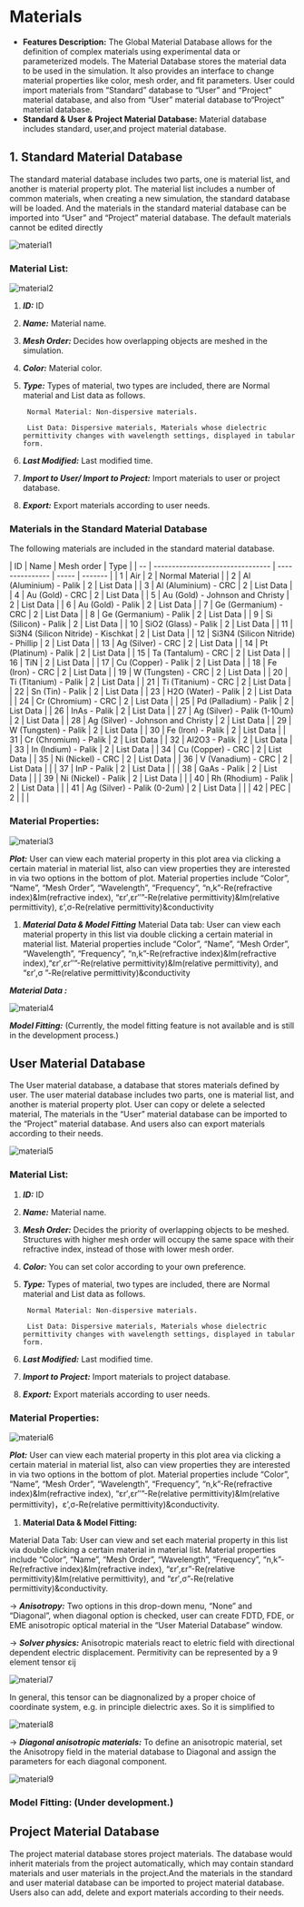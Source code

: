  # Materials

- **Features Description:** The Global Material Database allows for the definition of complex materials using experimental data or parameterized models. The Material Database stores the material data to be used in the simulation. It also provides an interface to change material properties like color, mesh order, and fit parameters. User could import materials from “Standard” database to “User” and “Project” material database, and also from “User” material database to“Project” material database.
- **Standard & User & Project Material Database:** Material database includes standard, user,and project material database. 

## 1. Standard Material Database

The standard material database includes two parts, one is material list, and another is material property plot. The material list includes a number of common materials, when creating a new simulation, the standard database will be loaded. And the materials in the standard material database can be imported into “User” and “Project” material database. The default materials cannot be edited directly

![material1](material1.PNG )

### Material List:

![material2](material2.PNG )

1) ***ID:*** ID
   
2) ***Name:*** Material name.
   
3) ***Mesh Order:*** Decides how overlapping objects are meshed in the simulation.
   
4) ***Color:*** Material color.
   
5) ***Type:*** Types of material, two types are included, there are Normal material and List data as
follows.

        Normal Material: Non-dispersive materials.

        List Data: Dispersive materials, Materials whose dielectric permittivity changes with wavelength settings, displayed in tabular form.

6) ***Last Modified:*** Last modified time.
   
7) ***Import to User/ Import to Project:*** Import materials to user or project database.
   
8) ***Export:*** Export materials according to user needs.

###  Materials in the Standard Material Database

The following materials are included in the standard material database.

| ID | Name                             | Mesh order | Type   |
| -- | -------------------------------- | --------------- | ----- | ------- |
| 1  | Air                              | 2               | Normal Material |
| 2  | Al (Aluminium) - Palik           | 2               | List Data |
| 3  | Al (Aluminium) - CRC             | 2               | List Data |
| 4  | Au (Gold) - CRC                  | 2               | List Data |
| 5  | Au (Gold) - Johnson and Christy  | 2               | List Data |
| 6  | Au (Gold) - Palik                | 2               | List Data |
| 7  | Ge (Germanium) - CRC             | 2               | List Data |
| 8  | Ge (Germanium) - Palik           | 2               | List Data |
| 9  | Si (Silicon) - Palik             | 2               | List Data |
| 10 | SiO2 (Glass) - Palik             | 2               | List Data |
| 11 | Si3N4 (Silicon Nitride) - Kischkat | 2               | List Data |
| 12 | Si3N4 (Silicon Nitride) - Phillip | 2               | List Data |
| 13 | Ag (Silver) - CRC                | 2               | List Data |
| 14 | Pt (Platinum) - Palik            | 2               | List Data |
| 15 | Ta (Tantalum) - CRC              | 2               | List Data |
| 16 | TiN                              | 2               | List Data |
| 17 | Cu (Copper) - Palik              | 2               | List Data |
| 18 | Fe (Iron) - CRC                  | 2               | List Data |
| 19 | W (Tungsten) - CRC               | 2               | List Data |
| 20 | Ti (Titanium) - Palik            | 2               | List Data |
| 21 | Ti (Titanium) - CRC              | 2               | List Data |
| 22 | Sn (Tin) - Palik                 | 2               | List Data |
| 23 | H2O (Water) - Palik              | 2               | List Data |
| 24 | Cr (Chromium) - CRC              | 2               | List Data |
| 25 | Pd (Palladium) - Palik           | 2               | List Data |
| 26 | InAs - Palik                      | 2               | List Data |
| 27 | Ag (Silver) - Palik (1-10um)      | 2               | List Data |
| 28 | Ag (Silver) - Johnson and Christy | 2               | List Data |
| 29 | W (Tungsten) - Palik              | 2               | List Data |
| 30 | Fe (Iron) - Palik                 | 2               | List Data |
| 31 | Cr (Chromium) - Palik             | 2               | List Data |
| 32 | Al2O3 - Palik                     | 2               | List Data |
| 33 | In (Indium) - Palik               | 2               | List Data |
| 34 | Cu (Copper) - CRC                 | 2               | List Data |
| 35 | Ni (Nickel) - CRC                 | 2               | List Data |
| 36 | V (Vanadium) - CRC           | 2    | List Data |           |
| 37 | InP - Palik                  | 2    | List Data |           |
| 38 | GaAs - Palik                 | 2    | List Data |           |
| 39 | Ni (Nickel) - Palik          | 2    | List Data |           |
| 40 | Rh (Rhodium) - Palik         | 2    | List Data |           |
| 41 | Ag (Silver) - Palik (0-2um)  | 2    | List Data |           |
| 42 | PEC                          | 2    |           |           |

###  Material Properties:

![material3](material3.PNG )

***Plot:*** User can view each material property in this plot area via clicking a certain material in material list, also can view properties they are interested in via two options in the bottom of plot. Material properties include “Color”, “Name”, “Mesh Order”, “Wavelength”, “Frequency”, “n,k”-Re(refractive index)&Im(refractive index), “εr′,εr″”-Re(relative permittivity)&Im(relative permittivity), ε’,σ-Re(relative permittivity)&conductivity

1) ***Material Data & Model Fitting***
Material Data tab: User can view each material property in this list via double clicking a certain material in material list. Material properties include “Color”, “Name”, “Mesh Order”, “Wavelength”, “Frequency”, “n,k”-Re(refractive index)&Im(refractive index),“εr′,εr″”-Re(relative permittivity)&Im(relative permittivity), and “εr′,σ ”-Re(relative permittivity)&conductivity

***Material Data :***

![material4](material4.PNG )

***Model Fitting:*** (Currently, the model fitting feature is not available and is still in the
development process.)

 ## User Material Database
 The User material database, a database that stores materials defined by user. The user material database includes two parts, one is material list, and another is material property plot. User can copy or delete a selected material, The materials in the “User” material database can be imported to the “Project” material database. And users also can export materials according to their needs.

![material5](material5.PNG )

 ### Material List:
1) ***ID:*** ID
   
2) ***Name:*** Material name.
   
3) ***Mesh Order:*** Decides the priority of overlapping objects to be meshed. Structures with higher
mesh order will occupy the same space with their refractive index, instead of those with lower
mesh order.

4) ***Color:*** You can set color according to your own preference.
   
5) ***Type:*** Types of material, two types are included, there are Normal material and List data as
follows.

        Normal Material: Non-dispersive materials.

        List Data: Dispersive materials, Materials whose dielectric permittivity changes with wavelength settings, displayed in tabular form.

1) ***Last Modified:*** Last modified time.
 
2) ***Import to Project:*** Import materials to project database.
   
3) ***Export:*** Export materials according to user needs.

### Material Properties:

![material6](material6.PNG )

***Plot:*** User can view each material property in this plot area via clicking a certain material in material list, also can view properties they are interested in via two options in the bottom of plot. Material properties include “Color”, “Name”, “Mesh Order”, “Wavelength”, “Frequency”, “n,k”-Re(refractive index)&Im(refractive index), “εr′,εr″”-Re(relative permittivity)&Im(relative permittivity)，ε’,σ-Re(relative permittivity)&conductivity.

1) **Material Data & Model Fitting:**

Material Data Tab: User can view and set each material property in this list via double clicking a certain material in material list. Material properties include “Color”, “Name”, “Mesh Order”, “Wavelength”, “Frequency”, “n,k”-Re(refractive index)&Im(refractive index), “εr′,εr”-Re(relative permittivity)&Im(relative permittivity), and “εr′,σ”-Re(relative permittivity)&conductivity.

&rarr;  ***Anisotropy:*** Two options in this drop-down menu, “None” and “Diagonal”, when diagonal
option is checked, user can create FDTD, FDE, or EME anisotropic optical material in the “User Material Database” window.


&rarr;  ***Solver physics:*** Anisotropic materials react to eletric field with directional dependent electric
displacement. Permitivity can be represented by a 9 element tensor εij

![material7](material7.PNG )

In general, this tensor can be diagnonalized by a proper choice of coordinate system, e.g. in
principle dielectric axes. So it is simplified to

![material8](material8.PNG )

&rarr;  ***Diagonal anisotropic materials:*** To define an anisotropic material, set the Anisotropy field in
the material database to Diagonal and assign the parameters for each diagonal component.

![material9](material9.PNG )

### Model Fitting: (Under development.)

## Project Material Database
The project material database stores project materials. The database would inherit materials from the project automatically, which may contain standard materials and user materials in the project.And the materials in the standard and user material database can be imported to project material database. Users also can add, delete and export materials according to their needs.

